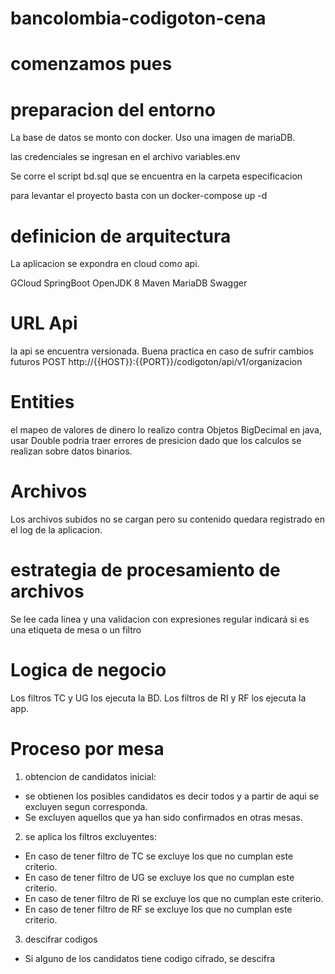 # bancolombia-codigoton-cena
# comenzamos pues


# preparacion del entorno

La base de datos se monto con docker. Uso una imagen de mariaDB.

las credenciales se ingresan en el archivo variables.env

Se corre el script bd.sql que se encuentra en la carpeta especificacion 

para levantar el proyecto basta con un docker-compose up -d

# definicion de arquitectura

La aplicacion se expondra en cloud como api.

GCloud
SpringBoot
OpenJDK 8
Maven
MariaDB
Swagger

# URL Api 
la api se encuentra versionada. Buena practica en caso de sufrir cambios futuros
POST
http://{{HOST}}:{{PORT}}/codigoton/api/v1/organizacion

# Entities
el mapeo de valores de dinero lo realizo contra Objetos BigDecimal en java, usar Double podria traer errores de presicion dado que los calculos se realizan sobre datos binarios.

# Archivos
Los archivos subidos no se cargan pero su contenido quedara registrado en el log de la aplicacion.

# estrategia de procesamiento de archivos
Se lee cada linea y una validacion con expresiones regular indicará si es una etiqueta de mesa o un filtro



# Logica de negocio
Los filtros TC y UG los ejecuta la BD.
Los filtros de RI y RF los ejecuta la app.

# Proceso por mesa
1. obtencion de candidatos inicial:
- se obtienen los posibles candidatos es decir todos y a partir de aqui se excluyen segun corresponda.
- Se excluyen aquellos que ya han sido confirmados en otras mesas.
2. se aplica los filtros excluyentes:
- En caso de tener filtro de TC se excluye los que no cumplan este criterio.
- En caso de tener filtro de UG se excluye los que no cumplan este criterio.
- En caso de tener filtro de RI se excluye los que no cumplan este criterio.
- En caso de tener filtro de RF se excluye los que no cumplan este criterio.
3. descifrar codigos
- Si alguno de los candidatos tiene codigo cifrado, se descifra
